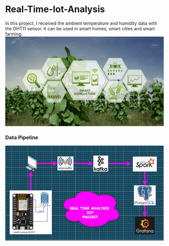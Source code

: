 # Real-Time-Iot-Analysis

In this project, I received the ambient temperature and humidity data with the DHT11 sensor. It can be used in smart homes, smart cities and smart farming.
![](smartagri.jpg)

### Data Pipeline
![](IOT_FlowChart.jpg)
